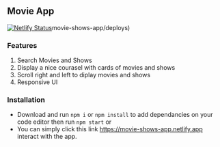 ## Movie App
[![Netlify Status](https://api.netlify.com/api/v1/badges/2aaf16db-a1b2-4af0-93a9-b67156687072/deploy-status)](https://app.netlify.com/sites/mov-show/deploys)movie-shows-app/deploys)
### Features
1. Search Movies and Shows
2. Display a nice courasel with cards of movies and shows
3. Scroll right and left to diplay movies and shows
4. Responsive UI

### Installation
- Download and run `npm i` or `npm install` to add dependancies on your code editor then run `npm start` or
- You can simply click this link https://movie-shows-app.netlify.app interact with the app.